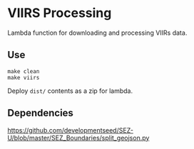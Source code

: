 # VIIRS Processing

Lambda function for downloading and processing VIIRs data.

## Use

```
make clean
make viirs
```

Deploy `dist/` contents as a zip for lambda.

## Dependencies

https://github.com/developmentseed/SEZ-U/blob/master/SEZ_Boundaries/split_geojson.py
